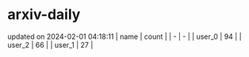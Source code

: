 # arxiv-daily
updated on 2024-02-01 04:18:11
| name | count |
| - | - |
| user_0 | 94 |
| user_2 | 66 |
| user_1 | 27 |
